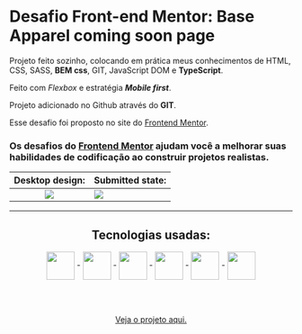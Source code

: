 # Desafio Front-end Mentor: Base Apparel coming soon page

Projeto feito sozinho, colocando em prática meus conhecimentos de HTML, CSS, SASS, <strong>BEM css</strong>, GIT, JavaScript DOM e <strong>TypeScript</strong>.

Feito com <em>Flexbox</em> e estratégia <em><strong>Mobile first</strong></em>.

Projeto adicionado no Github através do <strong>GIT</strong>.

Esse desafio foi proposto no site do <a href="https://www.frontendmentor.io/challenges/base-apparel-coming-soon-page-5d46b47f8db8a7063f9331a0">Frontend Mentor</a>.

### Os desafios do [Frontend Mentor](https://www.frontendmentor.io) ajudam você a melhorar suas habilidades de codificação ao construir projetos realistas. 

Desktop design:            | Submitted state:
:-------------------------:|-------------------------
<img src="https://res.cloudinary.com/dz209s6jk/image/upload/v1564914815/Challenges/ae67ohzys48frbejvyce.jpg">  |  <img src="https://res.cloudinary.com/dz209s6jk/image/upload/v1564914815/Challenges/orfu3ybrkeyzhe8q9k76.jpg">

---------------------------------------

<div align = "center">
  <h2>Tecnologias usadas:</h2>
  <img align = "center" width="50px" src = "https://cdn.jsdelivr.net/gh/devicons/devicon/icons/html5/html5-plain-wordmark.svg"> -
  <img align = "center" width="50px" src = "https://cdn.jsdelivr.net/gh/devicons/devicon/icons/css3/css3-plain-wordmark.svg"> -
  <img align = "center" width="50px" src = "https://cdn.jsdelivr.net/gh/devicons/devicon/icons/sass/sass-original.svg"> -
  <img align = "center" width="50px" src = "https://cdn.jsdelivr.net/gh/devicons/devicon/icons/javascript/javascript-original.svg"> -
  <img align = "center" width="50px" src = "https://cdn.jsdelivr.net/gh/devicons/devicon/icons/typescript/typescript-original.svg"> -
  <img align = "center" width="50px" src = "https://cdn.jsdelivr.net/gh/devicons/devicon/icons/git/git-plain-wordmark.svg">
  
  <br><br>

  <a href = "https://guilherme-goncalves-de-souza.github.io/Desafio_Front-end_Mentor.Base-Apparel-coming-soon-page/"> Veja o projeto aqui. </a>
</div>
